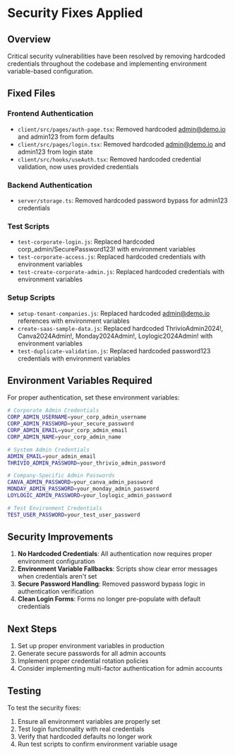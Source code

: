 # Security Fixes Applied

## Overview
Critical security vulnerabilities have been resolved by removing hardcoded credentials throughout the codebase and implementing environment variable-based configuration.

## Fixed Files

### Frontend Authentication
- `client/src/pages/auth-page.tsx`: Removed hardcoded admin@demo.io and admin123 from form defaults
- `client/src/pages/login.tsx`: Removed hardcoded admin@demo.io and admin123 from login state
- `client/src/hooks/useAuth.tsx`: Removed hardcoded credential validation, now uses provided credentials

### Backend Authentication
- `server/storage.ts`: Removed hardcoded password bypass for admin123 credentials

### Test Scripts
- `test-corporate-login.js`: Replaced hardcoded corp_admin/SecurePassword123! with environment variables
- `test-corporate-access.js`: Replaced hardcoded credentials with environment variables
- `test-create-corporate-admin.js`: Replaced hardcoded credentials with environment variables

### Setup Scripts
- `setup-tenant-companies.js`: Replaced hardcoded admin@demo.io references with environment variables
- `create-saas-sample-data.js`: Replaced hardcoded ThrivioAdmin2024!, Canva2024Admin!, Monday2024Admin!, Loylogic2024Admin! with environment variables
- `test-duplicate-validation.js`: Replaced hardcoded password123 credentials with environment variables

## Environment Variables Required

For proper authentication, set these environment variables:

```bash
# Corporate Admin Credentials
CORP_ADMIN_USERNAME=your_corp_admin_username
CORP_ADMIN_PASSWORD=your_secure_password
CORP_ADMIN_EMAIL=your_corp_admin_email
CORP_ADMIN_NAME=your_corp_admin_name

# System Admin Credentials
ADMIN_EMAIL=your_admin_email
THRIVIO_ADMIN_PASSWORD=your_thrivio_admin_password

# Company-Specific Admin Passwords
CANVA_ADMIN_PASSWORD=your_canva_admin_password
MONDAY_ADMIN_PASSWORD=your_monday_admin_password
LOYLOGIC_ADMIN_PASSWORD=your_loylogic_admin_password

# Test Environment Credentials
TEST_USER_PASSWORD=your_test_user_password
```

## Security Improvements

1. **No Hardcoded Credentials**: All authentication now requires proper environment configuration
2. **Environment Variable Fallbacks**: Scripts show clear error messages when credentials aren't set
3. **Secure Password Handling**: Removed password bypass logic in authentication verification
4. **Clean Login Forms**: Forms no longer pre-populate with default credentials

## Next Steps

1. Set up proper environment variables in production
2. Generate secure passwords for all admin accounts
3. Implement proper credential rotation policies
4. Consider implementing multi-factor authentication for admin accounts

## Testing

To test the security fixes:
1. Ensure all environment variables are properly set
2. Test login functionality with real credentials
3. Verify that hardcoded defaults no longer work
4. Run test scripts to confirm environment variable usage
